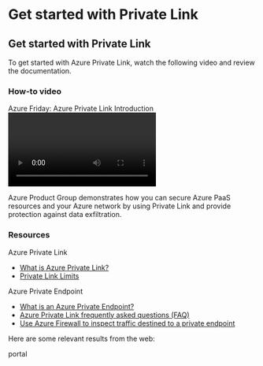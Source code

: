 <properties
  pagetitle="Apollo - Get started with Private Link"
  description="Apollo article with video"
  service=""
  resource=""
  ms.author="mariliu"
  selfhelptype="apollo"
  supporttopicids="fee5f1a6-43dd-bd38-cce1-dd735404c80f"
  productpesids="16843"
  cloudenvironments="public,fairfax,mooncake,blackforest,ussec,usnat"
  disableclouds=""
  articleid="9e90d483-d159-4882-a7cf-f2bdfc82332d"
  ownershipid="CloudNet_PrivateLink"
  resourcerequired="False" />
# Get started with Private Link

## Get started with Private Link
To get started with Azure Private Link, watch the following video and review the documentation.

### How-to video
Azure Friday: Azure Private Link Introduction
<video>
    <src>https://www.youtube.com/watch?v=AZ0iFcyPDkc</src>
    <title>How to connect and deliver services privately on Azure with Azure Private Link</title>
</video>

Azure Product Group demonstrates how you can secure Azure PaaS resources and your Azure network by using Private Link and provide protection against data exfiltration.

### Resources

Azure Private Link

- [What is Azure Private Link?](http://docs.microsoft.com/azure/private-link/private-link-overview)
- [Private Link Limits](http://docs.microsoft.com/azure/azure-resource-manager/management/azure-subscription-service-limits#private-link-limits)

Azure Private Endpoint

- [What is an Azure Private Endpoint?](http://docs.microsoft.com/azure/private-link/private-endpoint-overview)
- [Azure Private Link frequently asked questions (FAQ)](http://docs.microsoft.com/azure/private-link/private-link-faq)
- [Use Azure Firewall to inspect traffic destined to a private endpoint](https://docs.microsoft.com/azure/private-link/inspect-traffic-with-azure-firewall)

Here are some relevant results from the web:

<azureKB>
  <client>portal</client>
</azureKB>
